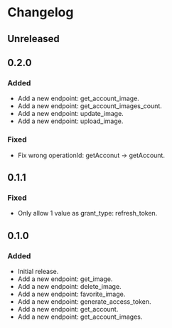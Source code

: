 # Changelog

## Unreleased

## 0.2.0

### Added

- Add a new endpoint: get_account_image.
- Add a new endpoint: get_account_images_count.
- Add a new endpoint: update_image.
- Add a new endpoint: upload_image.

### Fixed

- Fix wrong operationId: getAcconut -> getAccount.

## 0.1.1

### Fixed

- Only allow 1 value as grant_type: refresh_token.

## 0.1.0

### Added

- Initial release.
- Add a new endpoint: get_image.
- Add a new endpoint: delete_image.
- Add a new endpoint: favorite_image.
- Add a new endpoint: generate_access_token.
- Add a new endpoint: get_account.
- Add a new endpoint: get_account_images.
